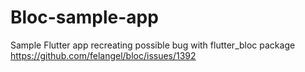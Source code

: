 # Bloc-sample-app
Sample Flutter app recreating possible bug with flutter_bloc package
https://github.com/felangel/bloc/issues/1392
